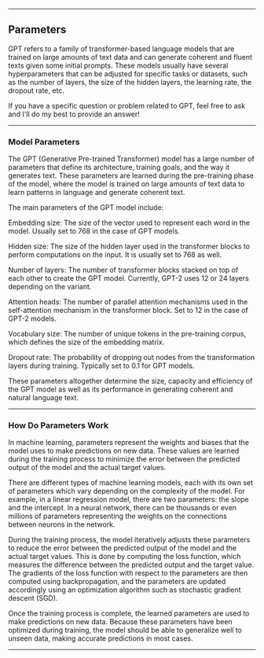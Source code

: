 
---

## Parameters

GPT refers to a family of transformer-based language models that are trained on large amounts of text data and can generate coherent and fluent texts given some initial prompts. These models usually have several hyperparameters that can be adjusted for specific tasks or datasets, such as the number of layers, the size of the hidden layers, the learning rate, the dropout rate, etc.

If you have a specific question or problem related to GPT, feel free to ask and I'll do my best to provide an answer!

---

### Model Parameters

The GPT (Generative Pre-trained Transformer) model has a large number of parameters that define its architecture, training goals, and the way it generates text. These parameters are learned during the pre-training phase of the model, where the model is trained on large amounts of text data to learn patterns in language and generate coherent text.

The main parameters of the GPT model include:

Embedding size: The size of the vector used to represent each word in the model. Usually set to 768 in the case of GPT models.

Hidden size: The size of the hidden layer used in the transformer blocks to perform computations on the input. It is usually set to 768 as well.

Number of layers: The number of transformer blocks stacked on top of each other to create the GPT model. Currently, GPT-2 uses 12 or 24 layers depending on the variant.

Attention heads: The number of parallel attention mechanisms used in the self-attention mechanism in the transformer block. Set to 12 in the case of GPT-2 models.

Vocabulary size: The number of unique tokens in the pre-training corpus, which defines the size of the embedding matrix.

Dropout rate: The probability of dropping out nodes from the transformation layers during training. Typically set to 0.1 for GPT models.

These parameters altogether determine the size, capacity and efficiency of the GPT model as well as its performance in generating coherent and natural language text.

---

### How Do Parameters Work

In machine learning, parameters represent the weights and biases that the model uses to make predictions on new data. These values are learned during the training process to minimize the error between the predicted output of the model and the actual target values.

There are different types of machine learning models, each with its own set of parameters which vary depending on the complexity of the model. For example, in a linear regression model, there are two parameters: the slope and the intercept. In a neural network, there can be thousands or even millions of parameters representing the weights on the connections between neurons in the network.

During the training process, the model iteratively adjusts these parameters to reduce the error between the predicted output of the model and the actual target values. This is done by computing the loss function, which measures the difference between the predicted output and the target value. The gradients of the loss function with respect to the parameters are then computed using backpropagation, and the parameters are updated accordingly using an optimization algorithm such as stochastic gradient descent (SGD).

Once the training process is complete, the learned parameters are used to make predictions on new data. Because these parameters have been optimized during training, the model should be able to generalize well to unseen data, making accurate predictions in most cases.

---